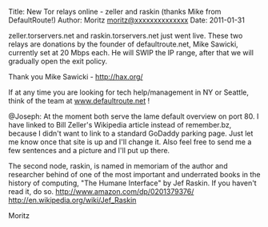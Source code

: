 Title:  New Tor relays online - zeller and raskin (thanks Mike from DefaultRoute!)
Author: Moritz <moritz@xxxxxxxxxxxxxx>
Date: 2011-01-31


zeller.torservers.net and raskin.torservers.net just went live. These
two relays are donations by the founder of defaultroute.net, Mike
Sawicki, currently set at 20 Mbps each. He will SWIP the IP range, after
that we will gradually open the exit policy.

Thank you Mike Sawicki - http://hax.org/

If at any time you are looking for tech help/management in NY or
Seattle, think of the team at www.defaultroute.net !

@Joseph: At the moment both serve the lame default overview on port 80.
I have linked to Bill Zeller's Wikipedia article instead of remember.bz,
because I didn't want to link to a standard GoDaddy parking page. Just
let me know once that site is up and I'll change it. Also feel free to
send me a few sentences and a picture and I'll put up there.

The second node, raskin, is named in memoriam of the author and
researcher behind of one of the most important and underrated books in
the history of computing, "The Humane Interface" by Jef Raskin. If you
haven't read it, do so.
http://www.amazon.com/dp/0201379376/
http://en.wikipedia.org/wiki/Jef_Raskin

Moritz
